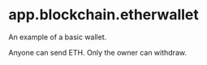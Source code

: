 # app.blockchain.etherwallet

An example of a basic wallet.

Anyone can send ETH.
Only the owner can withdraw.
